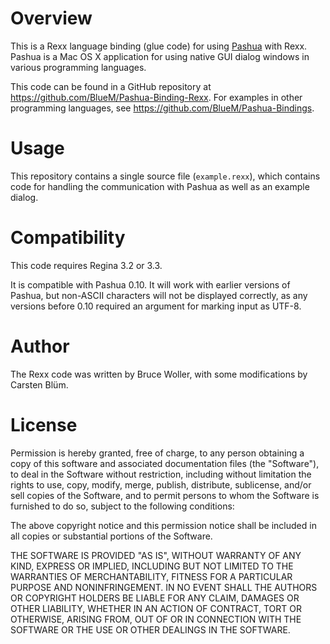 Overview
===========

This is a Rexx language binding (glue code) for using [Pashua](http://www.bluem.net/jump/pashua) with Rexx. Pashua is a Mac OS X application for using native GUI dialog windows in various programming languages.

This code can be found in a GitHub repository at https://github.com/BlueM/Pashua-Binding-Rexx. For examples in other programming languages, see https://github.com/BlueM/Pashua-Bindings.

Usage
======
This repository contains a single source file (`example.rexx`), which contains code for handling the communication with Pashua as well as an example dialog.


Compatibility
=============
This code requires Regina 3.2 or 3.3.

It is compatible with Pashua 0.10. It will work with earlier versions of Pashua, but non-ASCII characters will not be displayed correctly, as any versions before 0.10 required an argument for marking input as UTF-8.


Author
=========
The Rexx code was written by Bruce Woller, with some modifications by Carsten Blüm.


License
=========
Permission is hereby granted, free of charge, to any person obtaining a copy
of this software and associated documentation files (the "Software"), to deal
in the Software without restriction, including without limitation the rights
to use, copy, modify, merge, publish, distribute, sublicense, and/or sell
copies of the Software, and to permit persons to whom the Software is
furnished to do so, subject to the following conditions:

The above copyright notice and this permission notice shall be included in all
copies or substantial portions of the Software.

THE SOFTWARE IS PROVIDED "AS IS", WITHOUT WARRANTY OF ANY KIND, EXPRESS OR
IMPLIED, INCLUDING BUT NOT LIMITED TO THE WARRANTIES OF MERCHANTABILITY,
FITNESS FOR A PARTICULAR PURPOSE AND NONINFRINGEMENT. IN NO EVENT SHALL THE
AUTHORS OR COPYRIGHT HOLDERS BE LIABLE FOR ANY CLAIM, DAMAGES OR OTHER
LIABILITY, WHETHER IN AN ACTION OF CONTRACT, TORT OR OTHERWISE, ARISING FROM,
OUT OF OR IN CONNECTION WITH THE SOFTWARE OR THE USE OR OTHER DEALINGS IN THE
SOFTWARE.
